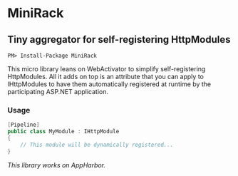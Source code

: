 # MiniRack
## Tiny aggregator for self-registering HttpModules

```
PM> Install-Package MiniRack
```

This micro library leans on WebActivator to simplify self-registering HttpModules. All it adds on top is an attribute
that you can apply to IHttpModules to have them automatically registered at runtime by the participating ASP.NET 
application.

### Usage

```csharp
[Pipeline]
public class MyModule : IHttpModule
{
	// This module will be dynamically registered...
}
```

_This library works on AppHarbor._